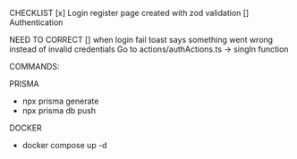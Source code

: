 CHECKLIST
[x] Login register page created with zod validation
[] Authentication

NEED TO CORRECT
[] when login fail toast says something went wrong instead of invalid credentials Go to actions/authActions.ts  -> singIn function 

COMMANDS:

PRISMA
- npx prisma generate
- npx prisma db push

DOCKER
- docker compose up -d 
